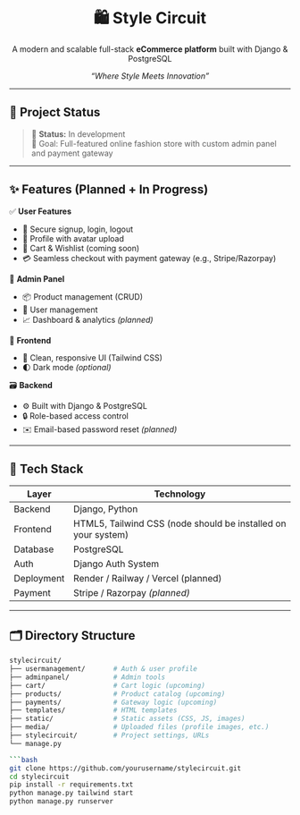 <h1 align="center">🛍️ Style Circuit</h1>

<p align="center">A modern and scalable full-stack <strong>eCommerce platform</strong> built with Django & PostgreSQL</p>
<p align="center"><em>“Where Style Meets Innovation”</em></p>

---

## 🚧 Project Status

> 🔧 **Status:** In development  
> 🎯 Goal: Full-featured online fashion store with custom admin panel and payment gateway

---

## ✨ Features (Planned + In Progress)

✅ **User Features**
- 🔐 Secure signup, login, logout
- 👤 Profile with avatar upload
- 🛒 Cart & Wishlist (coming soon)
- 💳 Seamless checkout with payment gateway (e.g., Stripe/Razorpay)

🔧 **Admin Panel**
- 📦 Product management (CRUD)
- 👥 User management
- 📈 Dashboard & analytics *(planned)*

💄 **Frontend**
- 🎨 Clean, responsive UI (Tailwind CSS)
- 🌓 Dark mode *(optional)*

🗃️ **Backend**
- ⚙️ Built with Django & PostgreSQL
- 🔒 Role-based access control
- ✉️ Email-based password reset *(planned)*

---

## 🧰 Tech Stack

| Layer        | Technology           |
| ------------ | -------------------- |
| Backend      | Django, Python       |
| Frontend     | HTML5, Tailwind CSS (node should be installed on your system)|
| Database     | PostgreSQL           |
| Auth         | Django Auth System   |
| Deployment   | Render / Railway / Vercel (planned) |
| Payment      | Stripe / Razorpay *(planned)* |

---

## 🗂️ Directory Structure

```bash
stylecircuit/
├── usermanagement/       # Auth & user profile
├── adminpanel/           # Admin tools
├── cart/                 # Cart logic (upcoming)
├── products/             # Product catalog (upcoming)
├── payments/             # Gateway logic (upcoming)
├── templates/            # HTML templates
├── static/               # Static assets (CSS, JS, images)
├── media/                # Uploaded files (profile images, etc.)
├── stylecircuit/         # Project settings, URLs
└── manage.py

```bash
git clone https://github.com/yourusername/stylecircuit.git
cd stylecircuit
pip install -r requirements.txt
python manage.py tailwind start
python manage.py runserver
